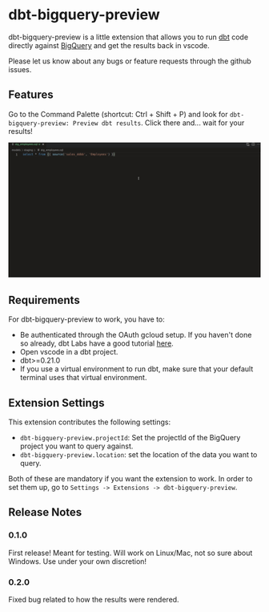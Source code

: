 # dbt-bigquery-preview

dbt-bigquery-preview is a little extension that allows you to run [dbt](https://getdbt.com/) code directly against [BigQuery](https://cloud.google.com/bigquery) and get the results back in vscode.

Please let us know about any bugs or feature requests through the github issues.

## Features

Go to the Command Palette (shortcut: Ctrl + Shift + P) and look for `dbt-bigquery-preview: Preview dbt results`. Click there and... wait for your results!

![Example showcasing the extension](./media/preview.gif)

## Requirements

For dbt-bigquery-preview to work, you have to:
- Be authenticated through the OAuth gcloud setup. If you haven't done so already, dbt Labs have a good tutorial [here](https://docs.getdbt.com/reference/warehouse-profiles/bigquery-profile#local-oauth-gcloud-setup).
- Open vscode in a dbt project.
- dbt>=0.21.0
- If you use a virtual environment to run dbt, make sure that your default terminal uses that virtual environment.

## Extension Settings

This extension contributes the following settings:

* `dbt-bigquery-preview.projectId`: Set the projectId of the BigQuery project you want to query against.
* `dbt-bigquery-preview.location`: set the location of the data you want to query.

Both of these are mandatory if you want the extension to work. In order to set them up, go to `Settings -> Extensions -> dbt-bigquery-preview`.

## Release Notes

### 0.1.0

First release! Meant for testing. Will work on Linux/Mac, not so sure about Windows.
Use under your own discretion!

### 0.2.0

Fixed bug related to how the results were rendered.